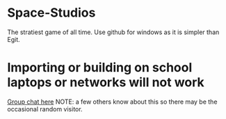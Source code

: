 # Space-Studios
The stratiest game of all time.
Use github for windows as it is simpler than Egit.
# Importing or building on school laptops or networks will not work

[Group chat here](https://test-chat-nikola-bojanic.c9.io/) NOTE: a few others know about this so there may be the occasional random visitor.


